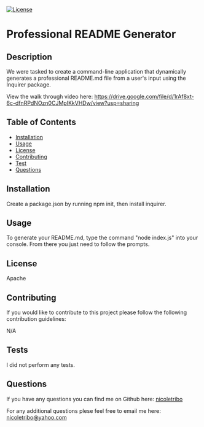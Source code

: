 
  [![License](https://img.shields.io/badge/License-Apache%202.0-blue.svg)](https://opensource.org/licenses/Apache-2.0) 

# Professional README Generator
  
## Description 

  We were tasked to create a command-line application that dynamically generates a professional README.md file from a user's input using the Inquirer package.

  View the walk through video here: https://drive.google.com/file/d/1rAf8xt-6c-dfnRPdNOzn0CJMpIKkVHDw/view?usp=sharing

  ## Table of Contents
  
  * [Installation](#installation)
  * [Usage](#usage)
  * [License](#license)
  * [Contributing](#contributing)
  * [Test](#test)
  * [Questions](#questions)

  ## Installation

  Create a package.json by running npm init, then install inquirer.

  ## Usage

  To generate your README.md, type the command "node index.js" into your console. From there you just need to follow the prompts.

  ## License

  Apache

  ## Contributing
  
  If you would like to contribute to this project please follow the following contribution guidelines:
  
  N/A

  ## Tests

  I did not perform any tests.

  ## Questions

  If you have any questions you can find me on Github here: [nicoletribo](https://github.com/nicoletribo?tab=repositories)
  
  For any additional questions plese feel free to email me here: nicoletribo@yahoo.com

